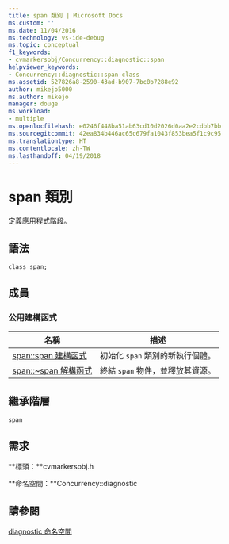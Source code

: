 ```yaml
---
title: span 類別 | Microsoft Docs
ms.custom: ''
ms.date: 11/04/2016
ms.technology: vs-ide-debug
ms.topic: conceptual
f1_keywords:
- cvmarkersobj/Concurrency::diagnostic::span
helpviewer_keywords:
- Concurrency::diagnostic::span class
ms.assetid: 527826a8-2590-43ad-b907-7bc0b7288e92
author: mikejo5000
ms.author: mikejo
manager: douge
ms.workload:
- multiple
ms.openlocfilehash: e0246f448ba51ab63cd10d2026d0aa2e2cdbb7bb
ms.sourcegitcommit: 42ea834b446ac65c679fa1043f853bea5f1c9c95
ms.translationtype: HT
ms.contentlocale: zh-TW
ms.lasthandoff: 04/19/2018
---
```

# <a name="span-class"></a>span 類別
定義應用程式階段。  
  
## <a name="syntax"></a>語法  
  
```  
class span;  
```  
  
## <a name="members"></a>成員  
  
### <a name="public-constructors"></a>公用建構函式  
  
|名稱|描述|  
|----------|-----------------|  
|[span::span 建構函式](../profiling/span-span-constructor.md)|初始化 `span` 類別的新執行個體。|  
|[span::~span 解構函式](../profiling/span-tilde-span-destructor.md)|終結 `span` 物件，並釋放其資源。|  
  
## <a name="inheritance-hierarchy"></a>繼承階層  
 `span`  
  
## <a name="requirements"></a>需求  
 **標頭：**cvmarkersobj.h  
  
 **命名空間：**Concurrency::diagnostic  
  
## <a name="see-also"></a>請參閱  
 [diagnostic 命名空間](../profiling/diagnostic-namespace.md)